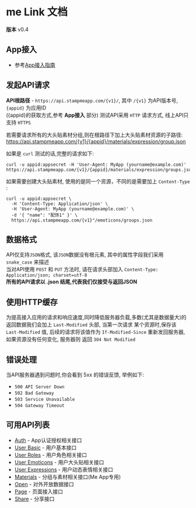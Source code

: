 me Link 文档
================
**版本** v0.4

App接入
----------------

* 参考[App接入指南](resources/app_link.md)

发起API请求
----------------

**API根路径** - `https://api.stampmeapp.com/{v1}/`, 其中 `/{v1}` 为API版本号, `{appid}` 为应用ID  
({appid}的获取方式,参考 **App接入** 部分) 
测试API采用 `HTTP` 请求方式, 线上API只支持 `HTTPS`  

若需要请求所有的大头贴素材分组,则在根路径下加上大头贴素材资源的子路径:   https://api.stampmeapp.com/{v1}/{appid}/materials/expression/group.json  

如果是 `curl` 测试的话,完整的请求如下:  

```shell
curl -u appid:appsecret -H 'User-Agent: MyApp (yourname@example.com)' https://api.stampmeapp.com/{v1}/{appid}/materials/expression/groups.json
```
如果需要创建大头贴素材, 使用的是同一个资源，不同的是需要加上 `Content-Type` :  

```shell
curl -u appid:appsecret \
  -H 'Content-Type: Application/json' \
  -H 'User-Agent: MyApp (yourname@example.com)' \
  -d '{ "name": "配饰1" }' \
  https://api.stampmeapp.com/{v1}"/emoticons/groups.json
```

数据格式
-----------------

API仅支持`JSON`格式, 该`JSON`数据没有根元素, 其中的属性字段我们采用 `snake_case` 来描述  
当对API使用 `POST` 和 `PUT` 方法时, 请在请求头部加入 `Content-Type: Application/json; charset=utf-8`  
**所有的API请求以 .json 结尾,代表我们仅接受与返回JSON**  


使用HTTP缓存  
----------------
为提高接入应用的请求和响应速度,同时降低服务器负载,多数(尤其是数据量大)的返回数据我们会加上 `Last-Modified` 头部, 当第一次请求
某个资源时,保存该 `Last-Modified` 值, 后续的请求将该值作为 `If-Modified-Since` 重新发回服务器,如果资源没有任何变化, 服务器则
返回 `304 Not Modified`  

错误处理
---------------

当API服务器遇到问题时,你会看到 5xx 的错误反馈, 举例如下:  
* `500 API Server Down`
* `502 Bad Gateway`
* `503 Service Unavailable`
* `504 Gateway Timeout`

可用API列表
-----------------

* [Auth](resources/auth.md) - App认证授权相关接口
* [User Basic](resources/user_basic.md) - 用户基本接口
* [User Roles](resources/user_roles.md) - 用户角色相关接口
* [User Emoticons](resources/user_emoticons.md) - 用户大头贴相关接口
* [User Expressions](resources/user_expressions.md) - 用户动态表情相关接口
* [Materials](resources/materials.md) - 分组与素材相关接口(Me App专用)
* [Open](resources/open.md) - 对外开放数据接口
* [Page](resources/page.md) - 页面接入接口
* [Share](resources/share.md) - 分享接口

